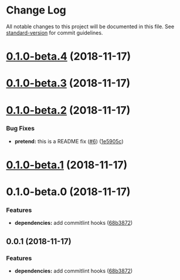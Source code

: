 # Change Log

All notable changes to this project will be documented in this file. See [standard-version](https://github.com/conventional-changelog/standard-version) for commit guidelines.

<a name="0.1.0-beta.4"></a>
# [0.1.0-beta.4](https://github.com/cball/commits-changelog-test/compare/v0.1.0-beta.3...v0.1.0-beta.4) (2018-11-17)



<a name="0.1.0-beta.3"></a>
# [0.1.0-beta.3](https://github.com/cball/commits-changelog-test/compare/v0.1.0-beta.2...v0.1.0-beta.3) (2018-11-17)



<a name="0.1.0-beta.2"></a>
# [0.1.0-beta.2](https://github.com/cball/commits-changelog-test/compare/v0.1.0-beta.1...v0.1.0-beta.2) (2018-11-17)


### Bug Fixes

* **pretend:** this is a README fix ([#6](https://github.com/cball/commits-changelog-test/issues/6)) ([1e5905c](https://github.com/cball/commits-changelog-test/commit/1e5905c))



<a name="0.1.0-beta.1"></a>
# [0.1.0-beta.1](https://github.com/cball/commits-changelog-test/compare/v0.1.0-beta.0...v0.1.0-beta.1) (2018-11-17)



<a name="0.1.0-beta.0"></a>

# 0.1.0-beta.0 (2018-11-17)

### Features

- **dependencies:** add commitlint hooks ([68b3872](https://github.com/cball/commits-changelog-test/commit/68b3872))

<a name="0.0.1"></a>

## 0.0.1 (2018-11-17)

### Features

- **dependencies:** add commitlint hooks ([68b3872](https://github.com/cball/commits-changelog-test/commit/68b3872))
